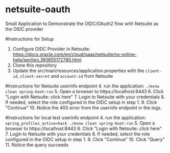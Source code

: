# netsuite-oauth
Small Application to Demonstrate the OIDC/OAuth2 flow with Netsuite as the OIDC provider 

#Instructions for Setup
1. Configure OIDC Provider in Netsuite: https://docs.oracle.com/en/cloud/saas/netsuite/ns-online-help/section_160855172780.html
2. Clone this repository
3. Update the src/main/resources/application.properties with the `client-id`, `client-secret` and `account-id` from Netsuite

#Instructions for Netsuite userinfo endpoint
4. run the application: `./mvnw clean spring-boot:run`
5. Open a browser to https://localhost:8443
6. Click "Login with Netsuite: click here"
7. Login to Netsuite with your credentials
8. If needed, select the role configured in the OIDC setup in step 1.
9. Click "Continue"
10. Notice the 400 error from the userinfo endpoint in the logs.

#Instructions for local test userinfo endpoint
4. run the application: `spring_profiles_active=hack ./mvnw clean spring-boot:run`
5. Open a browser to https://localhost:8443
6. Click "Login with Netsuite: click here"
7. Login to Netsuite with your credentials
8. If needed, select the role configured in the OIDC setup in step 1.
9. Click "Continue"
10. Click "Query"
11. Notice the query succeeds